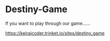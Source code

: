 # Destiny-Game

If you want to play through our game......

https://keirajcoder.trinket.io/sites/destiny_game
